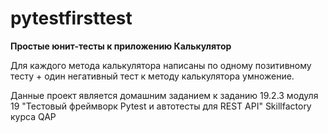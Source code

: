 # pytestfirsttest

<b>Простые юнит-тесты к приложению Калькулятор</b>

Для каждого метода калькулятора написаны по одному позитивному тесту + один негативный тест к методу калькулятора умножение.


Данные проект является домашним заданием к заданию 19.2.3 модуля 19 "Тестовый фреймворк Pytest и автотесты для REST API" Skillfactory курса QAP

